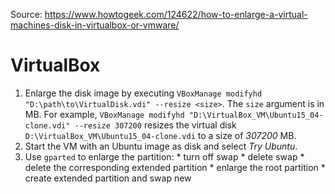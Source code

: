 <!-- TITLE: Enlarge a Virtual Disk -->
<!-- SUBTITLE: How to enlarge a virtual disk -->

Source: https://www.howtogeek.com/124622/how-to-enlarge-a-virtual-machines-disk-in-virtualbox-or-vmware/
# VirtualBox
1. Enlarge  the disk image by executing `VBoxManage modifyhd "D:\path\to\VirtualDisk.vdi" --resize <size>`. The `size` argument is in MB.
    For example, `VBoxManage modifyhd "D:\VirtualBox_VM\Ubuntu15_04-clone.vdi" --resize 307200` resizes the virtual disk `D:\VirtualBox_VM\Ubuntu15_04-clone.vdi` to a size of *307200* MB.
2. Start the VM with an Ubuntu image as disk and select *Try Ubuntu*.
3. Use `gparted` to enlarge the partition:
		* turn off swap
		* delete swap
		* delete the corresponding extended partition
		* enlarge the root partition
		* create extended partition and swap new
